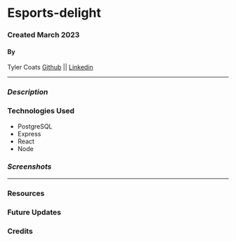 # Esports-delight

### Created March 2023
#### By 
Tyler Coats [Github](https://github.com/TylersCoffeeCode) || [Linkedin](https://www.linkedin.com/in/tylerccoats/) 
***

### ***Description***

### Technologies Used
* PostgreSQL
* Express
* React
* Node

### ***Screenshots***


***


### Resources 

### Future Updates

### Credits
